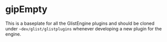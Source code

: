 # gipEmpty
This is a baseplate for all the GlistEngine plugins and should be cloned under `~dev/glist/glistplugins` whenever developing a new plugin for the engine.